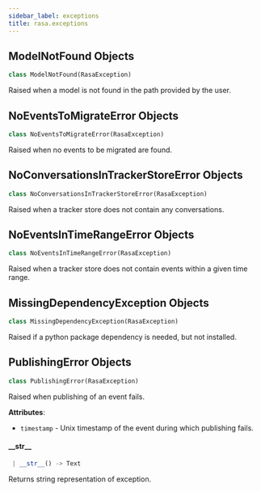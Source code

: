```yaml
---
sidebar_label: exceptions
title: rasa.exceptions
---
```


## ModelNotFound Objects

```python
class ModelNotFound(RasaException)
```

Raised when a model is not found in the path provided by the user.

## NoEventsToMigrateError Objects

```python
class NoEventsToMigrateError(RasaException)
```

Raised when no events to be migrated are found.

## NoConversationsInTrackerStoreError Objects

```python
class NoConversationsInTrackerStoreError(RasaException)
```

Raised when a tracker store does not contain any conversations.

## NoEventsInTimeRangeError Objects

```python
class NoEventsInTimeRangeError(RasaException)
```

Raised when a tracker store does not contain events within a given time range.

## MissingDependencyException Objects

```python
class MissingDependencyException(RasaException)
```

Raised if a python package dependency is needed, but not installed.

## PublishingError Objects

```python
class PublishingError(RasaException)
```

Raised when publishing of an event fails.

**Attributes**:

- `timestamp` - Unix timestamp of the event during which publishing fails.

#### \_\_str\_\_

```python
 | __str__() -> Text
```

Returns string representation of exception.

